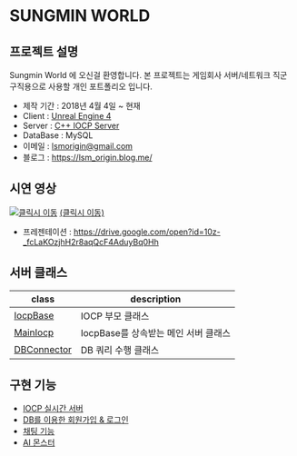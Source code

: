 ﻿# SUNGMIN WORLD

## 프로젝트 설명 

Sungmin World 에 오신걸 환영합니다. 본 프로젝트는 게임회사 서버/네트워크 직군 구직용으로 사용할 개인 포트폴리오  입니다.

- 제작 기간 : 2018년 4월 4일 ~ 현재
- Client   : [Unreal Engine 4](https://github.com/LimSungMin/SungminWorld/tree/master/Source/SungminWorld)
- Server   : [C++ IOCP Server](https://github.com/LimSungMin/SungminWorld/tree/master/SungminWorld-Server)
- DataBase : MySQL
- 이메일   : lsmorigin@gmail.com
- 블로그   : https://lsm_origin.blog.me/

## 시연 영상

[![클릭시 이동](https://img.youtube.com/vi/H_Lc5JI-OZo/0.jpg)](https://www.youtube.com/watch?v=H_Lc5JI-OZo)
[(클릭시 이동)](https://www.youtube.com/watch?v=H_Lc5JI-OZo&t=28s)

- 프레젠테이션 : https://drive.google.com/open?id=10z-_fcLaKOzjhH2r8aqQcF4AduyBq0Hh

## 서버 클래스 

|  class | description  |   
|---|---|
| [IocpBase](https://github.com/LimSungMin/SungminWorld/blob/master/SungminWorld-Server/IocpServer/IocpBase.h)  | IOCP 부모 클래스  |   
|  [MainIocp](https://github.com/LimSungMin/SungminWorld/blob/master/SungminWorld-Server/IocpServer/MainIocp.h) |  IocpBase를 상속받는 메인 서버 클래스 |   
| [DBConnector](https://github.com/LimSungMin/SungminWorld/blob/master/SungminWorld-Server/IocpServer/DBConnector.h)  | DB 쿼리 수행 클래스  |  

## 구현 기능

- [IOCP 실시간 서버](https://github.com/LimSungMin/SungminWorld/issues/17)
- [DB를 이용한 회원가입 & 로그인](https://github.com/LimSungMin/SungminWorld/issues/21)
- [채팅 기능](https://github.com/LimSungMin/SungminWorld/commit/69885a8cad211a0d48a3fc123f8129bf1323446d)
- [AI 몬스터](https://github.com/LimSungMin/SungminWorld/issues/10)
